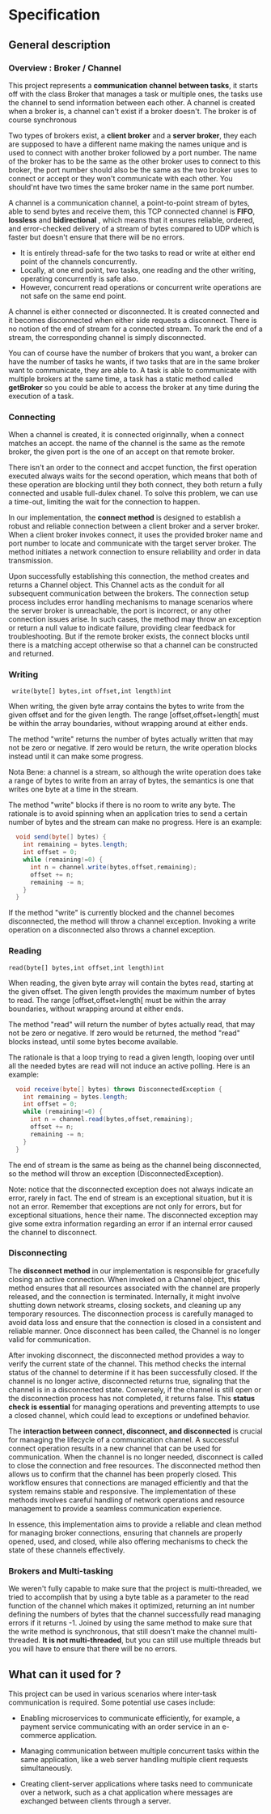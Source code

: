 # Specification 

## General description

### Overview : Broker / Channel

This project represents a **communication channel between tasks**, it starts off with the class Broker that manages a task or multiple ones, the tasks use the channel to send information between each other. A channel is created when a broker is, a channel can't exist if a broker doesn't. The broker is of course synchronous 

Two types of brokers exist, a **client broker** and a **server broker**, they each are supposed to have a different name making the names unique and is used to connect with another broker followed by a port number. The name of the broker has to be the same as the other broker uses to connect to this broker, the port number should also be the same as the two broker uses to connect or accept or they won't communicate with each other. You should'nt have two times the same broker name in the same port number.

A channel is a communication channel, a point-to-point stream of bytes, able to send bytes and receive them, this TCP connected channel is **FIFO**, **lossless** and **bidirectional** , which means that it ensures reliable, ordered, and error-checked delivery of a stream of bytes compared to UDP which is faster but doesn't ensure that there will be no errors.

- It is entirely thread-safe for the two tasks to read or write at   either end point of the channels concurrently. 
- Locally, at one end point, two tasks, one reading and the other writing, operating concurrently is safe also. 
- However, concurrent read operations or concurrent write operations are not safe on the same end point.  

A channel is either connected or disconnected. It is created connected and it becomes disconnected when either side requests a disconnect. There is no notion of the end of stream for a connected stream. To mark the end of a stream, the corresponding channel is simply disconnected.

You can of course have the number of brokers that you want, a broker can have the number of tasks he wants, if two tasks that are in the same broker want to communicate, they are able to. A task is able to communicate with multiple brokers at the same time, a task has a static method called **getBroker** so you could be able to access the broker at any time during the execution of a task.


### Connecting

When a channel is created, it is connected originnally, when a connect matches an accept. the name of the channel is the same as the remote broker, the given port is the one of an accept on that remote broker.

There isn't an order to the connect and accpet function, the first operation executed always waits for the second operation, which means that both of these operation are blocking until they both connect, they both return a fully connected and usable full-dulex chanel. To solve this problem, we can use a time-out, limiting the wait for the connection to happen.


In our implementation, the **connect method** is designed to establish a robust and reliable connection between a client broker and a server broker. When a client broker invokes connect, it uses the provided broker name and port number to locate and communicate with the target server broker. The method initiates a network connection to ensure reliability and order in data transmission. 

Upon successfully establishing this connection, the method creates and returns a Channel object. This Channel acts as the conduit for all subsequent communication between the brokers. The connection setup process includes error handling mechanisms to manage scenarios where the server broker is unreachable, the port is incorrect, or any other connection issues arise. In such cases, the method may throw an exception or return a null value to indicate failure, providing clear feedback for troubleshooting. But if the remote broker exists, the connect blocks until there is a matching accept otherwise so that a channel can be
constructed and returned. 

### Writing 

` write(byte[] bytes,int offset,int length)int`

When writing, the given byte array contains the bytes to write
from the given offset and for the given length. The range [offset,offset+length[ must be within the array boundaries, without wrapping around at either ends. 

The method "write" returns the number of bytes actually written that
may not be zero or negative. If zero would be return, the write operation blocks instead until it can make some progress.

Nota Bene: a channel is a stream, so although the write operation 
does take a range of bytes to write from an array of bytes, the
semantics is one that writes one byte at a time in the stream.

The method "write" blocks if there is no room to write any byte.
The rationale is to avoid spinning when an application tries to send
a certain number of bytes and the stream can make no progress. 
Here is an example:
```Java
  void send(byte[] bytes) {
    int remaining = bytes.length;
    int offset = 0;
    while (remaining!=0) {
      int n = channel.write(bytes,offset,remaining);
      offset += n;
      remaining -= n;
    }
  }
```
If the method "write" is currently blocked and the channel becomes
disconnected, the method will throw a channel exception. Invoking a write operation on a disconnected also throws a channel exception.

### Reading

`read(byte[] bytes,int offset,int length)int`

When reading, the given byte array will contain the bytes read,
starting at the given offset. The given length provides the maximum number of bytes to read. The range [offset,offset+length[ must be within the array boundaries, without wrapping around at either ends.

The method "read" will return the number of bytes actually read, that may not be zero or negative. If zero would be returned, the method "read" blocks instead, until some bytes become available.

The rationale is that a loop trying to read a given length, looping over until all the needed bytes are read will not induce an active polling. Here is an example:
```Java
  void receive(byte[] bytes) throws DisconnectedException {
    int remaining = bytes.length;
    int offset = 0;
    while (remaining!=0) {
      int n = channel.read(bytes,offset,remaining);
      offset += n;
      remaining -= n;
    }
  }
```
The end of stream is the same as being as the channel being disconnected, so the method will throw an exception (DisconnectedException). 

Note: notice that the disconnected exception does not always indicate an error, rarely in fact. The end of stream is an exceptional situation, but it is not an error. Remember that exceptions are not only for errors, but for exceptional situations, hence their name.
The disconnected exception may give some extra information regarding an error if an internal error caused the channel to disconnect.   

### Disconnecting 

The **disconnect method** in our implementation is responsible for gracefully closing an active connection. When invoked on a Channel object, this method ensures that all resources associated with the channel are properly released, and the connection is terminated. Internally, it might involve shutting down network streams, closing sockets, and cleaning up any temporary resources. The disconnection process is carefully managed to avoid data loss and ensure that the connection is closed in a consistent and reliable manner. Once disconnect has been called, the Channel is no longer valid for communication.

After invoking disconnect, the disconnected method provides a way to verify the current state of the channel. This method checks the internal status of the channel to determine if it has been successfully closed. If the channel is no longer active, disconnected returns true, signaling that the channel is in a disconnected state. Conversely, if the channel is still open or the disconnection process has not completed, it returns false. This **status check is essential** for managing operations and preventing attempts to use a closed channel, which could lead to exceptions or undefined behavior.

The **interaction between connect, disconnect, and disconnected** is crucial for managing the lifecycle of a communication channel. A successful connect operation results in a new channel that can be used for communication. When the channel is no longer needed, disconnect is called to close the connection and free resources. The disconnected method then allows us to confirm that the channel has been properly closed. This workflow ensures that connections are managed efficiently and that the system remains stable and responsive. The implementation of these methods involves careful handling of network operations and resource management to provide a seamless communication experience.

In essence, this implementation aims to provide a reliable and clean method for managing broker connections, ensuring that channels are properly opened, used, and closed, while also offering mechanisms to check the state of these channels effectively.

### Brokers and Multi-tasking

We weren't fully capable to make sure that the project is multi-threaded, we tried to accomplish that by using a byte table as a parameter to the read function of the channel which makes it optimized, returning an int number defining the numbers of bytes that the channel successfully read managing errors if it returns -1. Joined by using the same method to make sure that the write method is synchronous, that still doesn't make the channel multi-threaded. **It is not multi-threaded**, but you can still use multiple threads but you will have to ensure that there will be no errors.





## What can it used for ?

This project can be used in various scenarios where inter-task communication is required. Some potential use cases include:

- Enabling microservices to communicate efficiently, for example, a payment service communicating with an order service in an e-commerce application.

- Managing communication between multiple concurrent tasks within the same application, like a web server handling multiple client requests simultaneously.
  
- Creating client-server applications where tasks need to communicate over a network, such as a chat application where messages are exchanged between clients through a server.